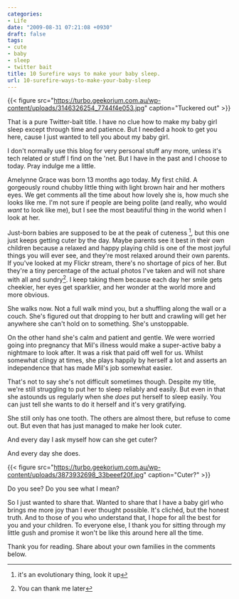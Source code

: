 ```yaml
---
categories:
- Life
date: "2009-08-31 07:21:08 +0930"
draft: false
tags:
- cute
- baby
- sleep
- twitter bait
title: 10 Surefire ways to make your baby sleep.
url: 10-surefire-ways-to-make-your-baby-sleep
---
```


{{< figure src="https://turbo.geekorium.com.au/wp-content/uploads/3146326254_7744f4e053.jpg" caption="Tuckered out" >}}

That is a pure Twitter-bait title. I have no clue how to make my baby
girl sleep except through time and patience. But I needed a hook to get
you here, cause I just wanted to tell you about my baby girl.

I don't normally use this blog for very personal stuff any more, unless
it's tech related or stuff I find on the 'net. But I have in the past
and I choose to today. Pray indulge me a little.

Amelynne Grace was born 13 months ago today. My first child. A
gorgeously round chubby little thing with light brown hair and her
mothers eyes. We get comments all the time about how lovely she is, how
much she looks like me. I'm not sure if people are being polite (and
really, who would *want* to look like me), but I see the most beautiful
thing in the world when I look at her.

Just-born babies are supposed to be at the peak of cuteness [^evolution], but this one just keeps getting cuter
by the day. Maybe parents see it best in their own children because a
relaxed and happy playing child is one of the most joyful things you
will ever see, and they're most relaxed around their own parents. If
you've looked at my Flickr stream, there's no shortage of pics of her.
But they're a tiny percentage of the actual photos I've taken and will
not share with all and sundry[^thank]. I keep taking
them because each day her smile gets cheekier, her eyes get sparklier,
and her wonder at the world more and more obvious.

She walks now. Not a full walk mind you, but a shuffling along the wall
or a couch. She's figured out that dropping to her butt and crawling
will get her anywhere she can't hold on to something. She's unstoppable.

On the other hand she's calm and patient and gentle. We were worried
going into pregnancy that Mil's illness would make a super-active baby a
nightmare to look after. It was a risk that paid off well for us. Whilst
somewhat clingy at times, she plays happily by herself a lot and asserts
an independence that has made Mil's job somewhat easier.

That's not to say she's not difficult sometimes though. Despite my
title, we're still struggling to put her to sleep reliably and easily.
But even in that she astounds us regularly when she *does* put herself
to sleep easily. You can just tell she wants to do it herself and it's
very gratifying.

She still only has one tooth. The others are almost there, but refuse to
come out. But even that has just managed to make her look cuter.

And every day I ask myself how can she get cuter?

And every day she does.

{{< figure src="https://turbo.geekorium.com.au/wp-content/uploads/3873932698_33beeef20f.jpg" caption="Cuter?" >}}

Do you see? Do you see what I mean?

So I just wanted to share that. Wanted to share that I have a baby girl
who brings me more joy than I ever thought possible. It's clichéd, but
the honest truth. And to those of you who understand that, I hope for
all the best for you and your children. To everyone else, I thank you
for sitting through my little gush and promise it won't be like this
around here all the time.

Thank you for reading. Share about your own families in the comments
below.

[^evolution]:it's an evolutionary thing, look it up
[^thank]:You can thank me later
